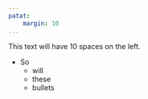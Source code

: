 ```yaml
---
patat:
    margin: 10
...
```


This text will have 10 spaces on the left.

- So
    * will
    * these
    * bullets
